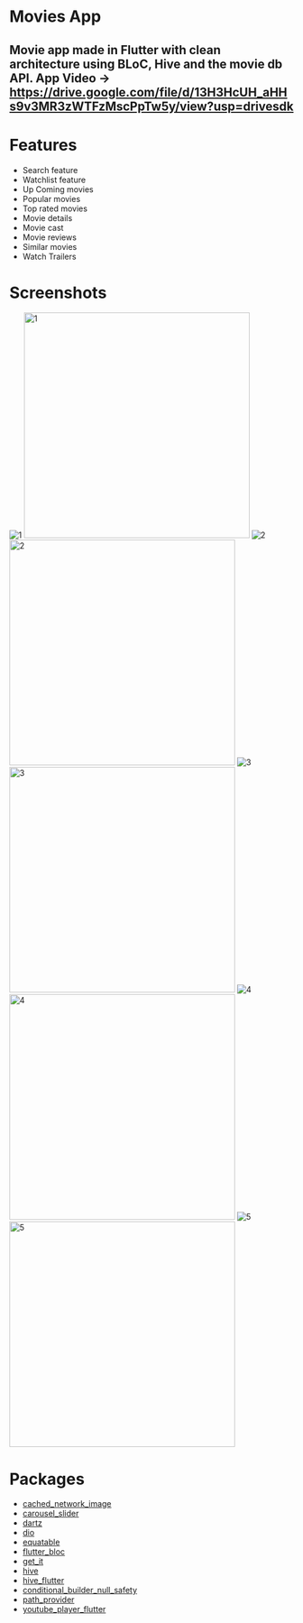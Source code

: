 # Movies App
Movie app made in Flutter with clean architecture using BLoC, Hive and the movie db API.
App Video -> https://drive.google.com/file/d/13H3HcUH_aHHs9v3MR3zWTFzMscPpTw5y/view?usp=drivesdk
------------------------------------------------------------------------------------------------
# Features
* Search feature
* Watchlist feature
* Up Coming movies
* Popular movies
* Top rated movies
* Movie details
* Movie cast
* Movie reviews
* Similar movies
* Watch Trailers
# Screenshots
![1](assets/screenshots/screen1.jpeg)
<img src="assets/screenshots/screen1.jpeg" alt="1" width="400">
![2](assets/screenshots/screen2.jpeg)
<img src="assets/screenshots/screen2.jpeg" alt="2" width="400">
![3](assets/screenshots/screen3.jpeg)
<img src="assets/screenshots/screen3.jpeg" alt="3" width="400">
![4](assets/screenshots/screen4.jpeg)
<img src="assets/screenshots/screen4.jpeg" alt="4" width="400">
![5](assets/screenshots/screen5.jpeg)
<img src="assets/screenshots/screen5.jpeg" alt="5" width="400">
# Packages 
* [cached_network_image](https://pub.dev/packages/cached_network_image)
* [carousel_slider](https://pub.dev/packages/carousel_slider)
* [dartz](https://pub.dev/packages/dartz)
* [dio](https://pub.dev/packages/dio)
* [equatable](https://pub.dev/packages/equatable)
* [flutter_bloc](https://pub.dev/packages/flutter_bloc)
* [get_it](https://pub.dev/packages/get_it)
* [hive](https://pub.dev/packages/hive)
* [hive_flutter](https://pub.dev/packages/hive_flutter)
* [conditional_builder_null_safety](https://pub.dev/packages/conditional_builder_null_safety)
* [path_provider](https://pub.dev/packages/path_provider)
* [youtube_player_flutter](https://pub.dev/packages/youtube_player_flutter)

